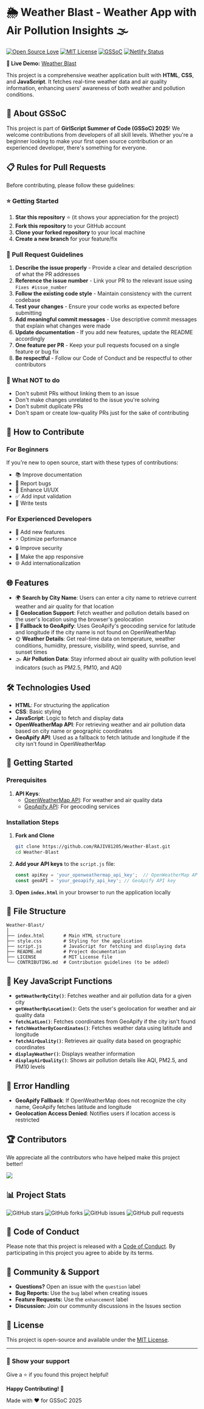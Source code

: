 # 🌦️ Weather Blast - Weather App with Air Pollution Insights 🌫️

[![Open Source Love](https://badges.frapsoft.com/os/v1/open-source.svg?v=103)](https://github.com/ellerbrock/open-source-badges/)
[![MIT License](https://img.shields.io/badge/License-MIT-green.svg)](https://choosealicense.com/licenses/mit/)
[![GSSoC](https://img.shields.io/badge/GSSoC-2025-blue)](https://gssoc.girlscript.tech/)
[![Netlify Status](https://api.netlify.com/api/v1/badges/6b263274-fa27-4813-9e3d-3dbb4f005abf/deploy-status)](https://app.netlify.com/sites/weather-blast/deploys)

**🚀 Live Demo:** [Weather Blast](https://weather-blast.netlify.app/)

This project is a comprehensive weather application built with **HTML**, **CSS**, and **JavaScript**. It fetches real-time weather data and air quality information, enhancing users' awareness of both weather and pollution conditions.

## 🎯 About GSSoC

This project is part of **GirlScript Summer of Code (GSSoC) 2025**! We welcome contributions from developers of all skill levels. Whether you're a beginner looking to make your first open source contribution or an experienced developer, there's something for everyone.

## 📋 Rules for Pull Requests

Before contributing, please follow these guidelines:

### ⭐ Getting Started
1. **Star this repository** ⭐ (it shows your appreciation for the project)
2. **Fork this repository** to your GitHub account
3. **Clone your forked repository** to your local machine
4. **Create a new branch** for your feature/fix

### 📝 Pull Request Guidelines
1. **Describe the issue properly** - Provide a clear and detailed description of what the PR addresses
2. **Reference the issue number** - Link your PR to the relevant issue using `Fixes #issue_number`
3. **Follow the existing code style** - Maintain consistency with the current codebase
4. **Test your changes** - Ensure your code works as expected before submitting
5. **Add meaningful commit messages** - Use descriptive commit messages that explain what changes were made
6. **Update documentation** - If you add new features, update the README accordingly
7. **One feature per PR** - Keep your pull requests focused on a single feature or bug fix
8. **Be respectful** - Follow our Code of Conduct and be respectful to other contributors

### 🚫 What NOT to do
- Don't submit PRs without linking them to an issue
- Don't make changes unrelated to the issue you're solving
- Don't submit duplicate PRs
- Don't spam or create low-quality PRs just for the sake of contributing

## 🤝 How to Contribute

### For Beginners
If you're new to open source, start with these types of contributions:
- 📚 Improve documentation
- 🐛 Report bugs
- 🎨 Enhance UI/UX
- ✅ Add input validation
- 🧪 Write tests

### For Experienced Developers
- 🚀 Add new features
- ⚡ Optimize performance
- 🔒 Improve security
- 📱 Make the app responsive
- 🌐 Add internationalization

## 🌐 Features

- 🌍 **Search by City Name**: Users can enter a city name to retrieve current weather and air quality for that location
- 📍 **Geolocation Support**: Fetch weather and pollution details based on the user's location using the browser's geolocation
- 🔄 **Fallback to GeoApify**: Uses GeoApify's geocoding service for latitude and longitude if the city name is not found on OpenWeatherMap
- 🌞 **Weather Details**: Get real-time data on temperature, weather conditions, humidity, pressure, visibility, wind speed, sunrise, and sunset times
- 🌫️ **Air Pollution Data**: Stay informed about air quality with pollution level indicators (such as PM2.5, PM10, and AQI)

## 🛠️ Technologies Used

- **HTML**: For structuring the application
- **CSS**: Basic styling
- **JavaScript**: Logic to fetch and display data
- **OpenWeatherMap API**: For retrieving weather and air pollution data based on city name or geographic coordinates
- **GeoApify API**: Used as a fallback to fetch latitude and longitude if the city isn't found in OpenWeatherMap

## 🚀 Getting Started

### Prerequisites
1. **API Keys**:
   - [OpenWeatherMap API](https://openweathermap.org/api): For weather and air quality data
   - [GeoApify API](https://www.geoapify.com/): For geocoding services

### Installation Steps
1. **Fork and Clone**
   ```bash
   git clone https://github.com/RAJIV81205/Weather-Blast.git
   cd Weather-Blast
   ```

2. **Add your API keys** to the `script.js` file:
   ```javascript
   const apiKey = 'your_openweathermap_api_key';  // OpenWeatherMap API key
   const geoAPI = 'your_geoapify_api_key'; // GeoApify API key
   ```

3. **Open `index.html`** in your browser to run the application locally

## 📂 File Structure
```plaintext
Weather-Blast/
│
├── index.html       # Main HTML structure
├── style.css        # Styling for the application
├── script.js        # JavaScript for fetching and displaying data
├── README.md        # Project documentation
├── LICENSE          # MIT License file
└── CONTRIBUTING.md  # Contribution guidelines (to be added)
```

## 🔧 Key JavaScript Functions

- **`getWeatherByCity()`**: Fetches weather and air pollution data for a given city
- **`getWeatherByLocation()`**: Gets the user's geolocation for weather and air quality data
- **`fetchLatLon()`**: Fetches coordinates from GeoApify if the city isn't found
- **`fetchWeatherByCoordinates()`**: Fetches weather data using latitude and longitude
- **`fetchAirQuality()`**: Retrieves air quality data based on geographic coordinates
- **`displayWeather()`**: Displays weather information
- **`displayAirQuality()`**: Shows air pollution details like AQI, PM2.5, and PM10 levels

## 🧰 Error Handling

- **GeoApify Fallback**: If OpenWeatherMap does not recognize the city name, GeoApify fetches latitude and longitude
- **Geolocation Access Denied**: Notifies users if location access is restricted

## 🏆 Contributors

We appreciate all the contributors who have helped make this project better!

<!-- Contributors list will be automatically updated -->
<a href="https://github.com/RAJIV81205/Weather-Blast/graphs/contributors">
  <img src="https://contrib.rocks/image?repo=RAJIV81205/Weather-Blast" />
</a>

## 📊 Project Stats

![GitHub stars](https://img.shields.io/github/stars/RAJIV81205/Weather-Blast?style=social)
![GitHub forks](https://img.shields.io/github/forks/RAJIV81205/Weather-Blast?style=social)
![GitHub issues](https://img.shields.io/github/issues/RAJIV81205/Weather-Blast)
![GitHub pull requests](https://img.shields.io/github/issues-pr/RAJIV81205/Weather-Blast)

## 🤝 Code of Conduct

Please note that this project is released with a [Code of Conduct](CODE_OF_CONDUCT.md). By participating in this project you agree to abide by its terms.

## 💬 Community & Support

- **Questions?** Open an issue with the `question` label
- **Bug Reports:** Use the `bug` label when creating issues
- **Feature Requests:** Use the `enhancement` label
- **Discussion:** Join our community discussions in the Issues section

## 📜 License

This project is open-source and available under the [MIT License](LICENSE).

---

### 🌟 Show your support

Give a ⭐ if you found this project helpful!

**Happy Contributing! 🎉**

Made with ❤️ for GSSoC 2025
